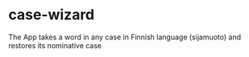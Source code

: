# case-wizard
The App takes a word in any case in Finnish language (sijamuoto) and restores its nominative case
